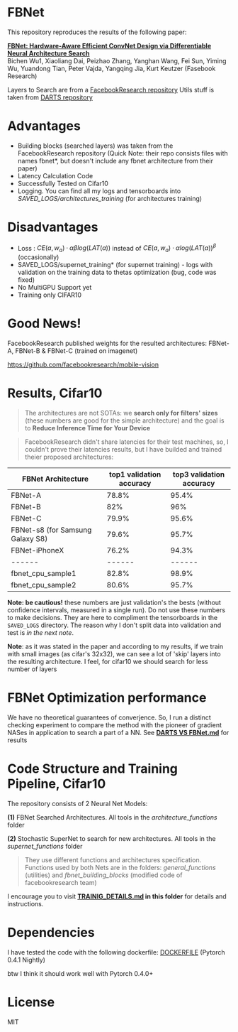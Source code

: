 # **FBNet**

This repository reproduces the results of the following paper:

[**FBNet: Hardware-Aware Efficient ConvNet Design via Differentiable Neural Architecture Search**](https://arxiv.org/pdf/1812.03443.pdf)  
Bichen Wu1, Xiaoliang Dai, Peizhao Zhang, Yanghan Wang, Fei Sun, Yiming Wu, Yuandong Tian, Peter Vajda, Yangqing Jia, Kurt Keutzer (Fasebook Research)

Layers to Search are from a [FacebookResearch repository](https://github.com/facebookresearch/maskrcnn-benchmark/tree/master/maskrcnn_benchmark/modeling/backbone)
Utils stuff is taken from [DARTS repository](https://github.com/quark0/darts/blob/master/cnn/utils.py)

# Advantages

* Building blocks (searched layers) was taken from the FacebookResearch repository
(Quick Note: their repo consists files with names fbnet*, but doesn't include any fbnet architecture from their paper)
* Latency Calculation Code
* Successfully Tested on Cifar10
* Logging. You can find all my logs and tensorboards into  *SAVED_LOGS/architectures_training* (for architectures training)

# Disadvantages
* Loss : $CE(a, w_a) · α β log(LAT(a))$  instead of $CE(a, w_a) · α log(LAT(a))^β$ (occasionally)
* SAVED_LOGS/supernet_training* (for supernet training) - logs with validation on the training data to thetas optimization (bug, code was fixed) 
* No MultiGPU Support yet
* Training only CIFAR10

# Good News!
FacebookResearch published weights for the resulted architectures: FBNet-A, FBNet-B & FBNet-C (trained on imagenet)

https://github.com/facebookresearch/mobile-vision

# Results, Cifar10

> The architectures are not SOTAs: we **search only for filters' sizes** (these numbers are good for the simple architecture) and the goal is to **Reduce Inference Time for Your Device**

> FacebookResearch didn't share latencies for their test machines, so, I couldn't prove their latencies results, but I have builded and trained theier proposed architectures:

| FBNet Architecture | **top1** validation accuracy | **top3** validation accuracy | 
| ------ | ------ | ------ |
| FBNet-A | 78.8% | 95.4% |
| FBNet-B | 82% | 96% |
| FBNet-C | 79.9% | 95.6% |
| FBNet-s8 (for Samsung Galaxy S8) | 79.6% | 95.7% |
| FBNet-iPhoneX | 76.2% | 94.3% |
| ------ | ------ | ------ |
| fbnet_cpu_sample1 | 82.8% | 98.9% |
| fbnet_cpu_sample2 | 80.6% | 95.7% |

**Note: be cautious!** these numbers are just validation's the bests (without confidence intervals, measured in a single run). Do not use these numbers to make decisions. They are here to compliment the tensorboards in the `SAVED_LOGS` directory. The reason why I don't split data into validation and test is *in the next note*.

**Note**: as it was stated in the paper and according to my results, if we train with small images (as cifar's 32x32), we can see a lot of 'skip' layers into the resulting architecture. I feel, for cifar10 we should search for less number of layers

# FBNet Optimization performance
We have no theoretical guarantees of converjence. So, I run a distinct checking experiment to compare the method with the pioneer of gradient NASes in application to search a part of a NN. 
See **[DARTS VS FBNet.md](https://github.com/AnnaAraslanova/FBNet/blob/master/DARTS_VS_FBNET.md)** for results

# Code Structure and Training Pipeline, Cifar10

The repository consists of 2 Neural Net Models:

**(1)** FBNet Searched Architectures. All tools in the *architecture_functions* folder

**(2)** Stochastic SuperNet to search for new architectures. All tools in the *supernet_functions* folder

> They use different functions and architectures specification. Functions used by both Nets are in the folders: *general_functions* (utilities) and *fbnet_building_blocks* (modified code of facebookresearch team)

I encourage you to visit **[TRAINIG_DETAILS.md](https://github.com/AnnaAraslanova/FBNet/blob/master/DARTS_VS_FBNET.md) in this folder** for details and instructions.

# Dependencies

I have tested the code with the following dockerfile: [DOCKERFILE](https://github.com/facebookresearch/maskrcnn-benchmark/blob/master/docker/Dockerfile) (Pytorch 0.4.1 Nightly)

btw I think it should work well with Pytorch 0.4.0+

# License

MIT

